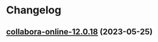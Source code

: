 # Changelog



## [collabora-online-12.0.18](https://github.com/truecharts/charts/compare/collabora-online-15.0.0...collabora-online-12.0.18) (2023-05-25)

